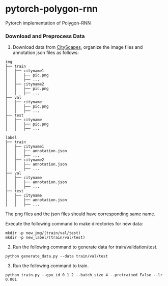 # pytorch-polygon-rnn
Pytorch implementation of Polygon-RNN


### Download and Preprocess Data

1. Download data from [CityScapes](https://www.cityscapes-dataset.com/downloads/), organize
the image files and annotation json files as follows:



```
img
├── train
│   ├── cityname1
│   │   ├── pic.png
│   │   ├── ...
│   ├── cityname2
│   │   ├── pic.png
│   │   ├── ...
├── val
│   ├── cityname
│   │   ├── pic.png
│   │   ├── ...
├── test
│   ├── cityname
│   │   ├── pic.png
│   │   ├── ...
```

```
label
├── train
│   ├── cityname1
│   │   ├── annotation.json
│   │   ├── ...
│   ├── cityname2
│   │   ├── annotation.json
│   │   ├── ...
├── val
│   ├── cityname
│   │   ├── annotation.json
│   │   ├── ...
├── test
│   ├── cityname
│   │   ├── annotation.json
│   │   ├── ...
```

The png files and the json files should have corresponding same name.

Execute the following command to make directories for new data:
```
mkdir -p new_img/(train/val/test)
mkdir -p new_label/(train/val/test)
```

2. Run the following command to generate data for train/validation/test.
```
python generate_data.py --data train/val/test
```

3. Run the following command to train.
```
python train.py --gpu_id 0 1 2 --batch_size 4 --pretrained False --lr 0.001
```